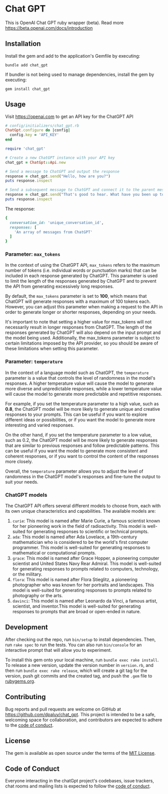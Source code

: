 # Chat GPT

This is OpenAI Chat GPT ruby wrapper (beta). Read more <https://beta.openai.com/docs/introduction>

## Installation

Install the gem and add to the application's Gemfile by executing:

  `bundle add chat_gpt`

If bundler is not being used to manage dependencies, install the gem by executing:

  `gem install chat_gpt`

## Usage

Visit <https://openai.com> to get an API key for the ChatGPT API

```ruby
# config/initializers/chat_gpt.rb
ChatGpt.configure do |config|
  config.key = 'API_KEY'
end
```

```ruby
require 'chat_gpt'

# Create a new ChatGPT instance with your API key
chat_gpt = ChatGpt::Api.new

# Send a message to ChatGPT and output the response
response = chat_gpt.send("Hello, how are you?")
puts response.inspect

# Send a subsequent message to ChatGPT and connect it to the parent message
response = chat_gpt.send("That's good to hear. What have you been up to lately?", conversation_id: 'abc123')
puts response.inspect
```

The response:

```ruby
{
  conversation_id: 'unique_conversation_id',
  responses: [
    'An array of messages from ChatGPT'
  ]
}
```

### Parameter: `max_tokens`

In the context of using the ChatGPT API, `max_tokens` refers to the maximum number of tokens (i.e. individual words or punctuation marks) that can be included in each response generated by ChatGPT. This parameter is used to limit the length of the responses generated by ChatGPT and to prevent the API from generating excessively long responses.

By default, the `max_tokens` parameter is set to **100**, which means that ChatGPT will generate responses with a maximum of 100 tokens each. However, you can adjust this parameter when making a request to the API in order to generate longer or shorter responses, depending on your needs.

It's important to note that setting a higher value for max_tokens will not necessarily result in longer responses from ChatGPT. The length of the responses generated by ChatGPT will also depend on the input prompt and the model being used. Additionally, the max_tokens parameter is subject to certain limitations imposed by the API provider, so you should be aware of these limitations when setting this parameter.

### Parameter: `temperature`

In the context of a language model such as ChatGPT, the `temperature` parameter is a value that controls the level of randomness in the model's responses. A higher temperature value will cause the model to generate more diverse and unpredictable responses, while a lower temperature value will cause the model to generate more predictable and repetitive responses.

For example, if you set the temperature parameter to a high value, such as **0.8**, the ChatGPT model will be more likely to generate unique and creative responses to your prompts. This can be useful if you want to explore different ideas or possibilities, or if you want the model to generate more interesting and varied responses.

On the other hand, if you set the temperature parameter to a low value, such as 0.2, the ChatGPT model will be more likely to generate responses that are similar to previous responses and follow predictable patterns. This can be useful if you want the model to generate more consistent and coherent responses, or if you want to control the content of the responses more closely.

Overall, the `temperature` parameter allows you to adjust the level of randomness in the ChatGPT model's responses and fine-tune the output to suit your needs.

### ChatGPT models

The ChatGPT API offers several different models to choose from, each with its own unique characteristics and capabilities. The available models are:

1. `curie`: This model is named after Marie Curie, a famous scientist known for her pioneering work in the field of radioactivity. This model is well-suited for generating responses to scientific or technical prompts.
2. `ada`: This model is named after Ada Lovelace, a 19th-century mathematician who is considered to be the world's first computer programmer. This model is well-suited for generating responses to mathematical or computational prompts.
3. `grace`: This model is named after Grace Hopper, a pioneering computer scientist and United States Navy Rear Admiral. This model is well-suited for generating responses to prompts related to computers, technology, or the military.
4. `flora`: This model is named after Flora Stieglitz, a pioneering photographer who was known for her portraits and landscapes. This model is well-suited for generating responses to prompts related to photography or the arts.
5. `davinci`: This model is named after Leonardo da Vinci, a famous artist, scientist, and inventor.This model is well-suited for generating responses to prompts that are broad or open-ended in nature.

## Development

After checking out the repo, run `bin/setup` to install dependencies. Then, run `rake spec` to run the tests. You can also run `bin/console` for an interactive prompt that will allow you to experiment.

To install this gem onto your local machine, run `bundle exec rake install`. To release a new version, update the version number in `version.rb`, and then run `bundle exec rake release`, which will create a git tag for the version, push git commits and the created tag, and push the `.gem` file to [rubygems.org](https://rubygems.org).

## Contributing

Bug reports and pull requests are welcome on GitHub at https://github.com/dpaluy/chat_gpt. This project is intended to be a safe, welcoming space for collaboration, and contributors are expected to adhere to the [code of conduct](https://github.com/dpaluy/chat_gpt/blob/master/CODE_OF_CONDUCT.md).

## License

The gem is available as open source under the terms of the [MIT License](https://opensource.org/licenses/MIT).

## Code of Conduct

Everyone interacting in the chatGpt project's codebases, issue trackers, chat rooms and mailing lists is expected to follow the [code of conduct](https://github.com/dpaluy/chat_gpt/blob/master/CODE_OF_CONDUCT.md).

